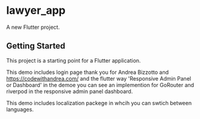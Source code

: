 # lawyer_app

A new Flutter project.

## Getting Started

This project is a starting point for a Flutter application.


This demo includes login page thank you for Andrea Bizzotto and https://codewithandrea.com/ and the flutter way  'Responsive Admin Panel or Dashboard'
in the demoe you can see an implemention  for GoRouter and riverpod in the responsive admin panel dashboard. 

This demo includes localization packege in whcih you can swtich between languages. 

